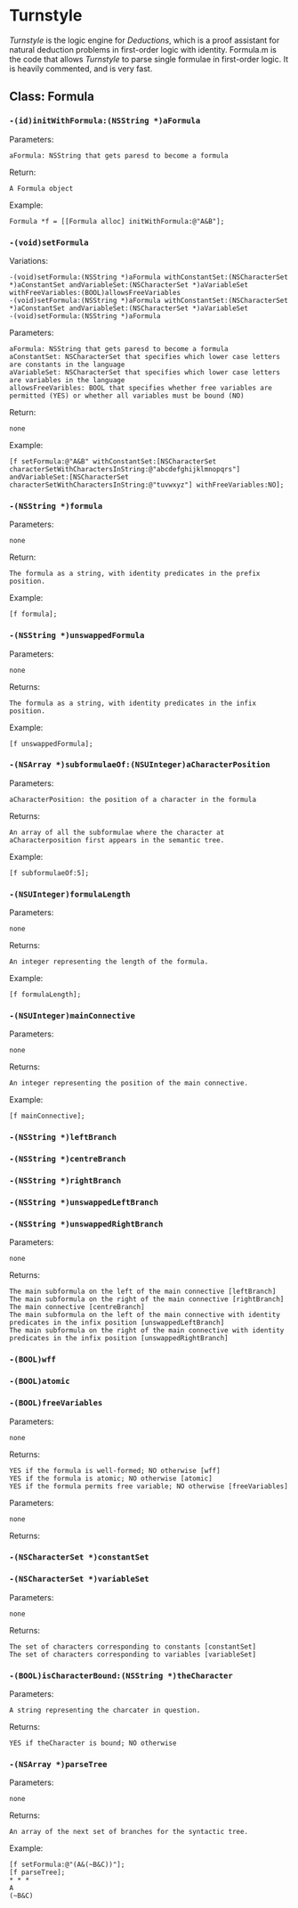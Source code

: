 # Turnstyle

*Turnstyle* is the logic engine for *Deductions*, which is a proof assistant for natural deduction problems in first-order logic with identity.  Formula.m is the code that allows *Turnstyle* to parse single formulae in first-order logic.  It is heavily commented, and is very fast.

## Class: Formula

### `-(id)initWithFormula:(NSString *)aFormula`

Parameters:

    aFormula: NSString that gets paresd to become a formula

Return:

    A Formula object

Example:

    Formula *f = [[Formula alloc] initWithFormula:@"A&B"];

### `-(void)setFormula`

Variations:

    -(void)setFormula:(NSString *)aFormula withConstantSet:(NSCharacterSet *)aConstantSet andVariableSet:(NSCharacterSet *)aVariableSet withFreeVariables:(BOOL)allowsFreeVariables
    -(void)setFormula:(NSString *)aFormula withConstantSet:(NSCharacterSet *)aConstantSet andVariableSet:(NSCharacterSet *)aVariableSet
    -(void)setFormula:(NSString *)aFormula

Parameters: 

    aFormula: NSString that gets paresd to become a formula
    aConstantSet: NSCharacterSet that specifies which lower case letters are constants in the language
    aVariableSet: NSCharacterSet that specifies which lower case letters are variables in the language
    allowsFreeVaribles: BOOL that specifies whether free variables are permitted (YES) or whether all variables must be bound (NO)

Return:

    none

Example:

    [f setFormula:@"A&B" withConstantSet:[NSCharacterSet characterSetWithCharactersInString:@"abcdefghijklmnopqrs"] andVariableSet:[NSCharacterSet characterSetWithCharactersInString:@"tuvwxyz"] withFreeVariables:NO];

### `-(NSString *)formula`

Parameters:

    none

Return:

    The formula as a string, with identity predicates in the prefix position.

Example:

    [f formula];

### `-(NSString *)unswappedFormula`

Parameters:

    none

Returns:

    The formula as a string, with identity predicates in the infix position.

Example:

    [f unswappedFormula];

### `-(NSArray *)subformulaeOf:(NSUInteger)aCharacterPosition`

Parameters:

    aCharacterPosition: the position of a character in the formula

Returns:

    An array of all the subformulae where the character at aCharacterposition first appears in the semantic tree.

Example:

    [f subformulaeOf:5];

### `-(NSUInteger)formulaLength`

Parameters:

    none

Returns:

    An integer representing the length of the formula.

Example:

    [f formulaLength];

### `-(NSUInteger)mainConnective`

Parameters:

    none

Returns:

    An integer representing the position of the main connective.

Example:

    [f mainConnective];
    
### `-(NSString *)leftBranch`
### `-(NSString *)centreBranch`
### `-(NSString *)rightBranch`
### `-(NSString *)unswappedLeftBranch`
### `-(NSString *)unswappedRightBranch`
Parameters:

    none

Returns:

    The main subformula on the left of the main connective [leftBranch]
    The main subformula on the right of the main connective [rightBranch]
    The main connective [centreBranch]
    The main subformula on the left of the main connective with identity predicates in the infix position [unswappedLeftBranch]
    The main subformula on the right of the main connective with identity predicates in the infix position [unswappedRightBranch]

### `-(BOOL)wff`
### `-(BOOL)atomic`
### `-(BOOL)freeVariables`

Parameters:

    none

Returns:

    YES if the formula is well-formed; NO otherwise [wff]
    YES if the formula is atomic; NO otherwise [atomic]
    YES if the formula permits free variable; NO otherwise [freeVariables]

Parameters:

    none

Returns:


### `-(NSCharacterSet *)constantSet`
### `-(NSCharacterSet *)variableSet`

Parameters:

    none

Returns:

    The set of characters corresponding to constants [constantSet]
    The set of characters corresponding to variables [variableSet]


### `-(BOOL)isCharacterBound:(NSString *)theCharacter`

Parameters:

    A string representing the charcater in question.

Returns:

    YES if theCharacter is bound; NO otherwise

### `-(NSArray *)parseTree`

Parameters:

    none

Returns:

    An array of the next set of branches for the syntactic tree.

Example:

    [f setFormula:@"(A&(~B&C))"];
    [f parseTree];
    * * *
    A
    (~B&C)
